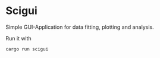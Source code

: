 # Scigui
Simple GUI-Application for data fitting, plotting and analysis.

Run it with
```
cargo run scigui
```
